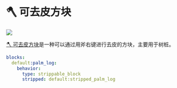 # 🪓 可去皮方块

![](https://mo-mi.gitbook.io/xiaomomi-plugins/~gitbook/image?url=https%3A%2F%2Fcontent.gitbook.com%2Fcontent%2FOgvQ1fEJPROp7131PPlK%2Fblobs%2FLazB9XAUsqIk7I4fPu2m%2Fimage.png\&width=768\&dpr=4\&quality=100\&sign=75dc053c\&sv=2)

[🪓 可去皮方块](https://mo-mi.gitbook.io/xiaomomi-plugins/craftengine/plugin-wiki/craftengine/add-new-contents/blocks/block-behaviors/strippable-block)是一种可以通过用斧右键进行去皮的方块，主要用于树桩。

```yaml
blocks:
  default:palm_log:
    behavior:
      type: strippable_block
      stripped: default:stripped_palm_log
```

